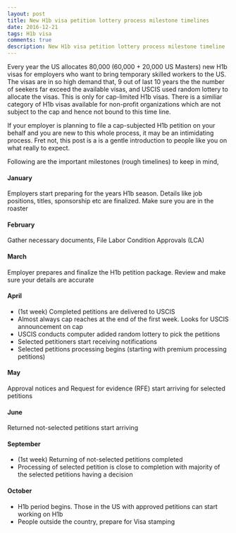 ```yaml
---
layout: post
title: New H1b visa petition lottery process milestone timelines
date: 2016-12-21
tags: H1b visa
comments: true
description: New H1b visa petition lottery process milestone timeline
---
```

Every year the US allocates 80,000 (60,000 + 20,000 US Masters) new H1b visas for employers who want to bring 
temporary skilled workers to the US. The visas are in so high demand that, 9 out of last 10 years the the number of 
seekers far exceed the available visas, and USCIS used random lottery to allocate the visas. This is only for cap-limited H1b visas.
There is a similiar category of H1b visas available for non-profit organizations which are not subject to the cap and hence not bound 
to this time line. 

If your employer is planning to file a cap-subjected H1b petition on your behalf and you are new to this whole process, it may be an intimidating process. 
Fret not, this post is a is a gentle introduction to people like you on what really to expect. 

Following are the important milestones (rough timelines) to keep in mind,

#### January
Employers start preparing for the years H1b season. Details like job positions, titles, sponsorship etc are finalized. Make sure you are in the roaster

#### February
Gather necessary documents, File Labor Condition Approvals (LCA)

#### March  
Employer prepares and finalize the H1b petition package. Review and make sure your details are accurate

#### April
- (1st week) Completed petitions are delivered to USCIS 
- Almost always cap reaches at the end of the first week. Looks for USCIS announcement on cap 
- USCIS conducts computer adided random lottery to pick the petitions 
- Selected petitioners start receiving notifications 
- Selected petitions processing begins (starting with premium processing petitions)
              
#### May
Approval notices and Request for evidence (RFE) start arriving for selected petitions

#### June 
Returned not-selected petitions start arriving

#### September
- (1st week) Returning of not-selected petitions completed
- Processing of selected petition is close to completion with majority of the selected petitions having a decision
              
#### October
- H1b period begins. Those in the US with approved petitions can start working on H1b
- People outside the country, prepare for Visa stamping
              
              
              

